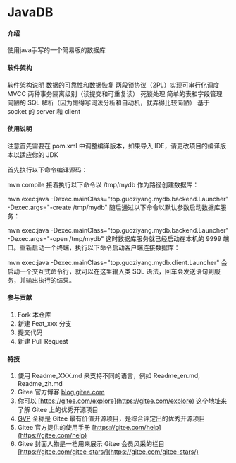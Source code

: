 # JavaDB

#### 介绍
使用java手写的一个简易版的数据库

#### 软件架构
软件架构说明
数据的可靠性和数据恢复
两段锁协议（2PL）实现可串行化调度
MVCC
两种事务隔离级别（读提交和可重复读）
死锁处理
简单的表和字段管理
简陋的 SQL 解析（因为懒得写词法分析和自动机，就弄得比较简陋）
基于 socket 的 server 和 client



#### 使用说明

注意首先需要在 pom.xml 中调整编译版本，如果导入 IDE，请更改项目的编译版本以适应你的 JDK

首先执行以下命令编译源码：

mvn compile
接着执行以下命令以 /tmp/mydb 作为路径创建数据库：

mvn exec:java -Dexec.mainClass="top.guoziyang.mydb.backend.Launcher" -Dexec.args="-create /tmp/mydb"
随后通过以下命令以默认参数启动数据库服务：

mvn exec:java -Dexec.mainClass="top.guoziyang.mydb.backend.Launcher" -Dexec.args="-open /tmp/mydb"
这时数据库服务就已经启动在本机的 9999 端口。重新启动一个终端，执行以下命令启动客户端连接数据库：

mvn exec:java -Dexec.mainClass="top.guoziyang.mydb.client.Launcher"
会启动一个交互式命令行，就可以在这里输入类 SQL 语法，回车会发送语句到服务，并输出执行的结果。

#### 参与贡献

1.  Fork 本仓库
2.  新建 Feat_xxx 分支
3.  提交代码
4.  新建 Pull Request


#### 特技

1.  使用 Readme\_XXX.md 来支持不同的语言，例如 Readme\_en.md, Readme\_zh.md
2.  Gitee 官方博客 [blog.gitee.com](https://blog.gitee.com)
3.  你可以 [https://gitee.com/explore](https://gitee.com/explore) 这个地址来了解 Gitee 上的优秀开源项目
4.  [GVP](https://gitee.com/gvp) 全称是 Gitee 最有价值开源项目，是综合评定出的优秀开源项目
5.  Gitee 官方提供的使用手册 [https://gitee.com/help](https://gitee.com/help)
6.  Gitee 封面人物是一档用来展示 Gitee 会员风采的栏目 [https://gitee.com/gitee-stars/](https://gitee.com/gitee-stars/)
